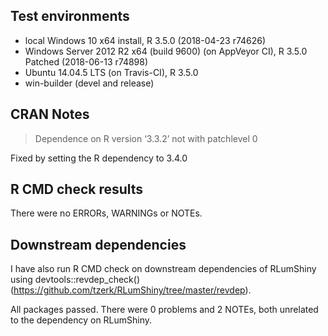 ## Test environments
* local Windows 10 x64 install, R 3.5.0 (2018-04-23 r74626)
* Windows Server 2012 R2 x64 (build 9600) (on AppVeyor CI), R 3.5.0 Patched (2018-06-13 r74898)
* Ubuntu 14.04.5 LTS (on Travis-CI), R 3.5.0
* win-builder (devel and release)

## CRAN Notes
> Dependence on R version ‘3.3.2’ not with patchlevel 0 

Fixed by setting the R dependency to 3.4.0

## R CMD check results
There were no ERRORs, WARNINGs or NOTEs.

## Downstream dependencies
I have also run R CMD check on downstream dependencies of RLumShiny using
devtools::revdep_check() (https://github.com/tzerk/RLumShiny/tree/master/revdep).

All packages passed. There were 0 problems and 2 NOTEs, both unrelated to the dependency on RLumShiny.
